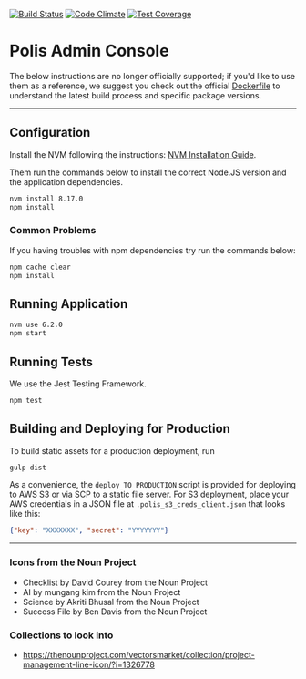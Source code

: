 [![Build Status](https://travis-ci.org/pol-is/polisClientAdmin.svg?branch=master)](https://travis-ci.org/pol-is/polisClientAdmin) [![Code Climate](https://codeclimate.com/github/pol-is/polisClientAdmin/badges/gpa.svg)](https://codeclimate.com/github/pol-is/polisClientAdmin) [![Test Coverage](https://codeclimate.com/github/pol-is/polisClientAdmin/badges/coverage.svg)](https://codeclimate.com/github/vital-edu/sala-de-espera/coverage)

Polis Admin Console
===================

The below instructions are no longer officially supported; if you'd like to use them as a reference, we suggest you check out the official [Dockerfile](Dockerfile) to understand the latest build process and specific package versions.

---

Configuration
-------------

Install the NVM following the instructions: [NVM Installation Guide](https://github.com/creationix/nvm#install-script).

Them run the commands below to install the correct Node.JS version and the application dependencies.

```sh
nvm install 8.17.0
npm install
```

### Common Problems

If you having troubles with npm dependencies try run the commands below:

```sh
npm cache clear
npm install
```

Running Application
-------------------

```sh
nvm use 6.2.0
npm start
```

Running Tests
-------------

We use the Jest Testing Framework.

```sh
npm test
```

Building and Deploying for Production
-------------------------------------

To build static assets for a production deployment, run

```sh
gulp dist
```

As a convenience, the `deploy_TO_PRODUCTION` script is provided for deploying to AWS S3 or via SCP to a static file server.
For S3 deployment, place your AWS credentials in a JSON file at `.polis_s3_creds_client.json` that looks like this:

```json
{"key": "XXXXXXX", "secret": "YYYYYYY"}
```

---

### Icons from the Noun Project

* Checklist by David Courey from the Noun Project
* AI by mungang kim from the Noun Project
* Science by Akriti Bhusal from the Noun Project
* Success File by Ben Davis from the Noun Project

### Collections to look into

* https://thenounproject.com/vectorsmarket/collection/project-management-line-icon/?i=1326778


